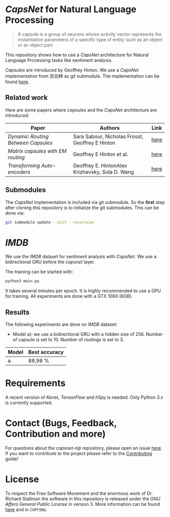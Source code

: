 # *CapsNet* for Natural Language Processing

> A capsule is a group of neurons whose activity vector represents the
> instantiation parameters of a specific type of entity such as an object or an
> object part.

This repository shows how to use a *CapsNet* architecture for Natural Language
Prcoessing tasks like sentiment analysis.

*Capsules* are introduced by Geoffrey Hinton. We use a *CapsNet*
implementation from 苏剑林 as git submodule. The implementation can be found
[here](https://github.com/bojone/Capsule).

## Related work

Here are some papers where *capsules* and the *CapsNet* architecture are
introduced:

| Paper                              | Authors                                         | Link
| ---------------------------------- | ----------------------------------------------- | -------------------------------------------------------------
| *Dynamic Routing Between Capsules* | Sara Sabour, Nicholas Frosst, Geoffrey E Hinton | [here](https://arxiv.org/abs/1710.09829)
| *Matrix capsules with EM routing*  | Geoffrey E Hinton et al.                        | [here](https://openreview.net/forum?id=HJWLfGWRb)
| *Transforming Auto-encoders*       | Geoffrey E. HintonAlex Krizhevsky, Sida D. Wang | [here](http://www.cs.toronto.edu/~fritz/absps/transauto6.pdf)

## Submodules

The *CapsNet* implementation is included via git submodule. So the **first**
step after cloning *this* repository is to initialize the git submodules. This
can be done via:

```bash
git submodule update --init --recursive
```

# *IMDB*

We use the *IMDB* dataset for sentiment analysis with *CapsNet*. We use a
bidirectional GRU before the *capsnet* layer.

The training can be started with:

```bash
python3 main.py
```

It takes several minutes per epoch. It is highly recommended to use a GPU for
training. All experiments are done with a GTX 1060 (6GB).

## Results

The following experiments are done on *IMDB* dataset:

* Model a): we use a bidirectional GRU with a hidden size of 256. Number of
  capsule is set to 10. Number of routings is set to 3.

| Model | Best accuracy
| ----- | -------------
| a     | 88,98 %

# Requirements

A recent version of *Keras*, *TensorFlow* and *h5py* is needed. Only Python 3.x
is currently supported.

# Contact (Bugs, Feedback, Contribution and more)

For questions about the *capsnet-nlp* repository, please open an issue [here](https://github.com/stefan-it/capsnet-nlp/issues). 
If you want to contribute to the project
please refer to the [Contributing](CONTRIBUTING.md) guide!

# License

To respect the Free Software Movement and the enormous work of Dr. Richard Stallman
the software in this repository is released under the *GNU Affero General Public License*
in version 3. More information can be found [here](https://www.gnu.org/licenses/licenses.html)
and in `COPYING`.
